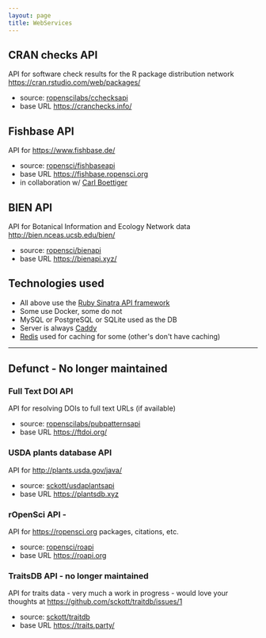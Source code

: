 ```yaml
---
layout: page
title: WebServices
---
```


## CRAN checks API

API for software check results for the R package distribution network <https://cran.rstudio.com/web/packages/>

* source: [ropenscilabs/cchecksapi](https://github.com/ropenscilabs/cchecksapi)
* base URL <https://cranchecks.info/>

## Fishbase API

API for <https://www.fishbase.de/>

* source: [ropensci/fishbaseapi](https://github.com/ropensci/fishbaseapi)
* base URL <https://fishbase.ropensci.org>
* in collaboration w/ [Carl Boettiger][cboettig]

## BIEN API

API for Botanical Information and Ecology Network data <http://bien.nceas.ucsb.edu/bien/>

* source: [ropensci/bienapi](https://github.com/ropenscilabs/bienapi)
* base URL <https://bienapi.xyz/>

## Technologies used

* All above use the [Ruby Sinatra API framework](http://www.sinatrarb.com)
* Some use Docker, some do not
* MySQL or PostgreSQL or SQLite used as the DB
* Server is always [Caddy](https://caddyserver.com/)
* [Redis](http://redis.io/) used for caching for some (other's don't have caching)

--------

## Defunct - No longer maintained

### Full Text DOI API

API for resolving DOIs to full text URLs (if available)

* source: [ropenscilabs/pubpatternsapi](https://github.com/ropenscilabs/pubpatternsapi)
* base URL <https://ftdoi.org/>

### USDA plants database API

API for <http://plants.usda.gov/java/>

* source: [sckott/usdaplantsapi](https://github.com/sckott/usdaplantsapi)
* base URL <https://plantsdb.xyz>

### rOpenSci API - 

API for <https://ropensci.org> packages, citations, etc.

* source: [ropensci/roapi](https://github.com/ropensci/roapi)
* base URL <https://roapi.org>

### TraitsDB API - no longer maintained

API for traits data - very much a work in progress - would love your thoughts at <https://github.com/sckott/traitdb/issues/1>

* source: [sckott/traitdb](https://github.com/sckott/traitdb)
* base URL <https://traits.party/>


[cboettig]: https://github.com/cboettig/
